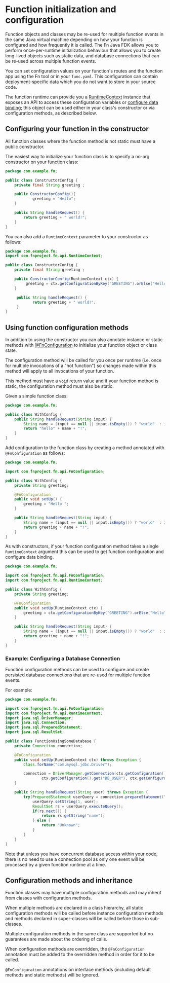 # Function initialization and configuration

Function objects and classes may be re-used for multiple function events in the same Java virtual machine depending on how your function is configured and how frequently it is called.
The Fn Java FDK allows you to perform once-per-runtime initialization behaviour that allows you to create long-lived objects such as static data, and database connections that can be re-used across multiple function events.

You can set configuration values on your function's routes and the function app  using the Fn tool or in your `func.yaml`. This configuration can contain deployment-specific data which you do not want to store in your source code.

The function runtime can provide you a [RuntimeContext](../api/src/main/java/com/fnproject/fn/api/RuntimeContext.java) instance that exposes an API to access these configuration variables or [configure data binding](DataBinding.md); this object can be used either in your class's constructor or via configuration methods, as described below.

## Configuring your function in the constructor

All function classes where the function method is not static must have a public constructor.

The easiest way to initialize your function class is to specify a no-arg constructor on your function class:

```java
package com.example.fn;

public class ConstructorConfig {
    private final String greeting ;

    public ConstructorConfig(){
            greeting = "Hello";
    }

    public String handleRequest() {
        return greeting + " world!";
    }
}
```

You can also add a `RuntimeContext` parameter to your constructor as follows:

```java
package com.example.fn;
import com.fnproject.fn.api.RuntimeContext;

public class ConstructorConfig {
    private final String greeting ;

    public ConstructorConfig(RuntimeContext ctx) {
         greeting = ctx.getConfigurationByKey("GREETING").orElse("Hello");
    }

     public String handleRequest() {
            return greeting + " world!";
     }
}
```

## Using function configuration methods

In addition to using the constructor you can also annotate instance or static methods with  [@FnConfiguration](../api/src/main/java/com/fnproject/fn/api/FnConfiguration.java) to initialize your function object or class state.

The configuration method will be called for you once per runtime (i.e. once for multiple invocations of a "hot function") so changes made within this method will apply to all invocations of your function.

This method must have a `void` return value and if your function method is static, the configuration method must also be static.

Given a simple function class:

```java
package com.example.fn;

public class WithConfig {
    public String handleRequest(String input) {
        String name = (input == null || input.isEmpty()) ? "world"  : input;
        return "hello" + name + "!";
    }
}
```

Add configuration to the function class by creating a method annotated with `@FnConfiguration` as follows:

```java
package com.example.fn;

import com.fnproject.fn.api.FnConfiguration;

public class WithConfig {
    private String greeting;

    @FnConfiguration
    public void setUp() {
        greeting = "Hello ";
    }

    public String handleRequest(String input) {
        String name = (input == null || input.isEmpty()) ? "world"  : input;
        return greeting + name + "!";
    }
}
```

As with constructors, if your function configuration method takes a single `RuntimeContext` argument this can be used to get function configuration and configure data binding.

```java
package com.example.fn;

import com.fnproject.fn.api.FnConfiguration;
import com.fnproject.fn.api.RuntimeContext;

public class WithConfig {
    private String greeting;

    @FnConfiguration
    public void setUp(RuntimeContext ctx) {
        greeting = ctx.getConfigurationByKey("GREETING").orElse("Hello");
    }

    public String handleRequest(String input) {
        String name = (input == null || input.isEmpty()) ? "world"  : input;
        return greeting + name + "!";
    }
}
```

### Example: Configuring a Database Connection

Function configuration methods can be used to configure and create persisted database connections that are re-used for multiple function events.

For example:

```java
package com.example.fn;

import com.fnproject.fn.api.FnConfiguration;
import com.fnproject.fn.api.RuntimeContext;
import java.sql.DriverManager;
import java.sql.Connection;
import java.sql.PreparedStatement;
import java.sql.ResultSet;

public class FunctionUsingSomeDatabase {
    private Connection connection;

    @FnConfiguration
    public void setUp(RuntimeContext ctx) throws Exception {
        Class.forName("com.mysql.jdbc.Driver");

        connection = DriverManager.getConnection(ctx.getConfiguration().get("DB_URL"),
                ctx.getConfiguration().get("DB_USER"), ctx.getConfiguration().get("DB_PASSWORD"));
    }

    public String handleRequest(String user) throws Exception {
        try(PreparedStatement userQuery = connection.prepareStatement("SELECT name from USERS where user=?")) {
            userQuery.setString(1, user);
            ResultSet rs = userQuery.executeQuery();
            if(rs.next()) {
                return rs.getString("name");
            } else {
                return "Unknown";
            }
        }
    }
}
```

Note that unless you have concurrent database access within your code, there is no need to use a connection pool as only one event will be processed by a given function runtime at a time.


## Configuration methods and inheritance

Function classes may have multiple configuration methods and may inherit from classes with configuration methods.

When multiple methods are declared in a class hierarchy, all static configuration methods will be called before instance configuration methods and methods declared in super-classes will be called before those in sub-classes.

Multiple configuration methods in the same class are supported but no guarantees are made about the ordering of calls.

When configuration methods are overridden, the `@FnConfiguration` annotation must be added to the overridden method in order for it to be called.

`@FnConfiguration` annotations on interface methods (including default methods and static methods) will be ignored.